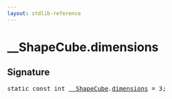 ```yaml
---
layout: stdlib-reference
---
```


# __ShapeCube.dimensions

## Signature
<pre>
<span class='code_keyword'>static</span> <span class='code_keyword'>const</span> <span class="code_keyword">int</span> <a href="../types/0_shapecube-027/index.html" class="code_type">__ShapeCube</a>.<a href="dimensions.html" class="code_var">dimensions</a> = 3;
</pre>

